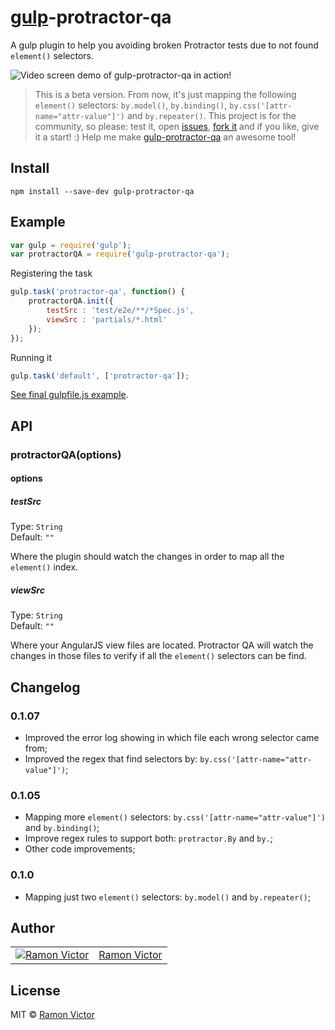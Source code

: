 # [gulp](http://gulpjs.com)-protractor-qa

A gulp plugin to help you avoiding broken Protractor tests due to not found `element()` selectors.

<img src="https://raw.githubusercontent.com/ramonvictor/gulp-protractor-qa/master/assets/gulp-protractor-qa.gif" alt="Video screen demo of gulp-protractor-qa in action!">

> This is a beta version. From now, it's just mapping the following `element()` selectors: `by.model()`, `by.binding()`, `by.css('[attr-name="attr-value"]')` and `by.repeater()`.
This project is for the community, so please: test it, open [issues](https://github.com/ramonvictor/gulp-protractor-qa/issues), [fork it](https://github.com/ramonvictor/gulp-protractor-qa/) and if you like, give it a start! :) 
Help me make [gulp-protractor-qa](https://www.npmjs.org/package/gulp-protractor-qa) an awesome tool! 

## Install

```
npm install --save-dev gulp-protractor-qa
```


## Example

```js
var gulp = require('gulp');
var protractorQA = require('gulp-protractor-qa');
```

Registering the task
```js
gulp.task('protractor-qa', function() {
    protractorQA.init({
        testSrc : 'test/e2e/**/*Spec.js',
        viewSrc : 'partials/*.html'
    });
});
```

Running it
```js
gulp.task('default', ['protractor-qa']);
```
[See final gulpfile.js example](/gulpfile.js).

## API

### protractorQA(options)

#### options

##### testSrc

Type: `String`  
Default: `""`

Where the plugin should watch the changes in order to map all the `element()` index.

##### viewSrc

Type: `String`  
Default: `""`

Where your AngularJS view files are located. Protractor QA will watch the changes in those files to verify if all the `element()` selectors can be find.

## Changelog

### 0.1.07

- Improved the error log showing in which file each wrong selector came from;
- Improved the regex that find selectors by: `by.css('[attr-name="attr-value"]')`;


### 0.1.05

- Mapping more `element()` selectors: `by.css('[attr-name="attr-value"]')` and `by.binding()`;
- Improve regex rules to support both: `protractor.By` and `by.`;
- Other code improvements;

### 0.1.0
- Mapping just two `element()` selectors: `by.model()` and `by.repeater()`;

## Author
<table>
<tr>
<td><a href="https://github.com/ramonvictor">
<img src="https://avatars3.githubusercontent.com/u/1021972?s=35" alt="Ramon Victor" /></a></td>
<td><a href="https://github.com/ramonvictor">Ramon Victor</a></td>
</tr>
</table>

## License

MIT © [Ramon Victor](https://github.com/ramonvictor)
